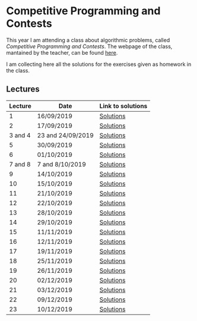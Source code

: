 # Competitive Programming and Contests
This year I am attending a class about algorithmic problems, called 
*Competitive Programming and Contests*.
The webpage of the class, mantained by the teacher,
can be found [here](https://github.com/rossanoventurini/CompetitiveProgramming).

I am collecting here all the solutions for the exercises given as homework
in the class. 

## Lectures
| Lecture |   Date     | Link to solutions  |
| ------------ | ---------- | --------- |
| 1 | 16/09/2019 | [Solutions](lecture_1/lecture_1.md) |
| 2 | 17/09/2019 | [Solutions](lecture_2/lecture_2.md)|
| 3 and 4 | 23 and 24/09/2019 | [Solutions](lecture_3/lecture_3.md)|
| 5 | 30/09/2019 | [Solutions](lecture_5/lecture_5.md)|
| 6 | 01/10/2019 | [Solutions](lecture_6/lecture_6.md)|
| 7 and 8 | 7 and 8/10/2019 | [Solutions](lecture_7/lecture_7.md) |
| 9 | 14/10/2019 | [Solutions](lecture_9/lecture_9.md) |
| 10 | 15/10/2019 | [Solutions](lecture_10/lecture_10.md) |
| 11 | 21/10/2019 | [Solutions](lecture_11/lecture_11.md) |
| 12 | 22/10/2019 | [Solutions](lecture_12/lecture_12.md) |
| 13 | 28/10/2019 | [Solutions](lecture_13/lecture_13.md) |
| 14 | 29/10/2019 | [Solutions](lecture_14/lecture_14.md) |
| 15 | 11/11/2019 | [Solutions](lecture_15/lecture_15.md) |
| 16 | 12/11/2019 | [Solutions](lecture_16/lecture_16.md) |
| 17 | 19/11/2019 | [Solutions](lecture_17/lecture_17.md) |
| 18 | 25/11/2019 | [Solutions](lecture_18/lecture_18.md) |
| 19 | 26/11/2019 | [Solutions](lecture_19/lecture_19.md) |
| 20 | 02/12/2019 | [Solutions](lecture_20/lecture_20.md) |
| 21 | 03/12/2019 | [Solutions](lecture_21/lecture_21.md) |
| 22 | 09/12/2019 | [Solutions](lecture_22/lecture_22.md) |
| 23 | 10/12/2019 | [Solutions](lecture_23/lecture_23.md) |
